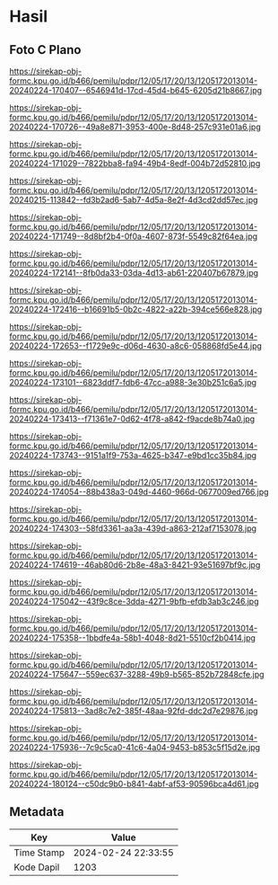 # Hasil

## Foto C Plano

https://sirekap-obj-formc.kpu.go.id/b466/pemilu/pdpr/12/05/17/20/13/1205172013014-20240224-170407--6546941d-17cd-45d4-b645-6205d21b8667.jpg

https://sirekap-obj-formc.kpu.go.id/b466/pemilu/pdpr/12/05/17/20/13/1205172013014-20240224-170726--49a8e871-3953-400e-8d48-257c931e01a6.jpg

https://sirekap-obj-formc.kpu.go.id/b466/pemilu/pdpr/12/05/17/20/13/1205172013014-20240224-171029--7822bba8-fa94-49b4-8edf-004b72d52810.jpg

https://sirekap-obj-formc.kpu.go.id/b466/pemilu/pdpr/12/05/17/20/13/1205172013014-20240215-113842--fd3b2ad6-5ab7-4d5a-8e2f-4d3cd2dd57ec.jpg

https://sirekap-obj-formc.kpu.go.id/b466/pemilu/pdpr/12/05/17/20/13/1205172013014-20240224-171749--8d8bf2b4-0f0a-4607-873f-5549c82f64ea.jpg

https://sirekap-obj-formc.kpu.go.id/b466/pemilu/pdpr/12/05/17/20/13/1205172013014-20240224-172141--8fb0da33-03da-4d13-ab61-220407b67879.jpg

https://sirekap-obj-formc.kpu.go.id/b466/pemilu/pdpr/12/05/17/20/13/1205172013014-20240224-172416--b16691b5-0b2c-4822-a22b-394ce566e828.jpg

https://sirekap-obj-formc.kpu.go.id/b466/pemilu/pdpr/12/05/17/20/13/1205172013014-20240224-172653--f1729e9c-d06d-4630-a8c6-058868fd5e44.jpg

https://sirekap-obj-formc.kpu.go.id/b466/pemilu/pdpr/12/05/17/20/13/1205172013014-20240224-173101--6823ddf7-fdb6-47cc-a988-3e30b251c6a5.jpg

https://sirekap-obj-formc.kpu.go.id/b466/pemilu/pdpr/12/05/17/20/13/1205172013014-20240224-173413--f71361e7-0d62-4f78-a842-f9acde8b74a0.jpg

https://sirekap-obj-formc.kpu.go.id/b466/pemilu/pdpr/12/05/17/20/13/1205172013014-20240224-173743--9151a1f9-753a-4625-b347-e9bd1cc35b84.jpg

https://sirekap-obj-formc.kpu.go.id/b466/pemilu/pdpr/12/05/17/20/13/1205172013014-20240224-174054--88b438a3-049d-4460-966d-0677009ed766.jpg

https://sirekap-obj-formc.kpu.go.id/b466/pemilu/pdpr/12/05/17/20/13/1205172013014-20240224-174303--58fd3361-aa3a-439d-a863-212af7153078.jpg

https://sirekap-obj-formc.kpu.go.id/b466/pemilu/pdpr/12/05/17/20/13/1205172013014-20240224-174619--46ab80d6-2b8e-48a3-8421-93e51697bf9c.jpg

https://sirekap-obj-formc.kpu.go.id/b466/pemilu/pdpr/12/05/17/20/13/1205172013014-20240224-175042--43f9c8ce-3dda-4271-9bfb-efdb3ab3c246.jpg

https://sirekap-obj-formc.kpu.go.id/b466/pemilu/pdpr/12/05/17/20/13/1205172013014-20240224-175358--1bbdfe4a-58b1-4048-8d21-5510cf2b0414.jpg

https://sirekap-obj-formc.kpu.go.id/b466/pemilu/pdpr/12/05/17/20/13/1205172013014-20240224-175647--559ec637-3288-49b9-b565-852b72848cfe.jpg

https://sirekap-obj-formc.kpu.go.id/b466/pemilu/pdpr/12/05/17/20/13/1205172013014-20240224-175813--3ad8c7e2-385f-48aa-92fd-ddc2d7e29876.jpg

https://sirekap-obj-formc.kpu.go.id/b466/pemilu/pdpr/12/05/17/20/13/1205172013014-20240224-175936--7c9c5ca0-41c6-4a04-9453-b853c5f15d2e.jpg

https://sirekap-obj-formc.kpu.go.id/b466/pemilu/pdpr/12/05/17/20/13/1205172013014-20240224-180124--c50dc9b0-b841-4abf-af53-90596bca4d61.jpg


## Metadata

| Key        | Value               |
| ---------- | ------------------- |
| Time Stamp | 2024-02-24 22:33:55 |
| Kode Dapil | 1203                |



